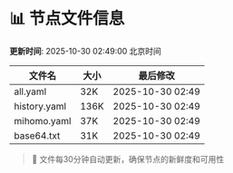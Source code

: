 # 📊 节点文件信息

**更新时间**: 2025-10-30 02:49:00 北京时间

| 文件名 | 大小 | 最后修改 |
|--------|------|----------|
| all.yaml | 32K | 2025-10-30 02:49 |
| history.yaml | 136K | 2025-10-30 02:49 |
| mihomo.yaml | 37K | 2025-10-30 02:49 |
| base64.txt | 31K | 2025-10-30 02:49 |

> 🔄 文件每30分钟自动更新，确保节点的新鲜度和可用性
